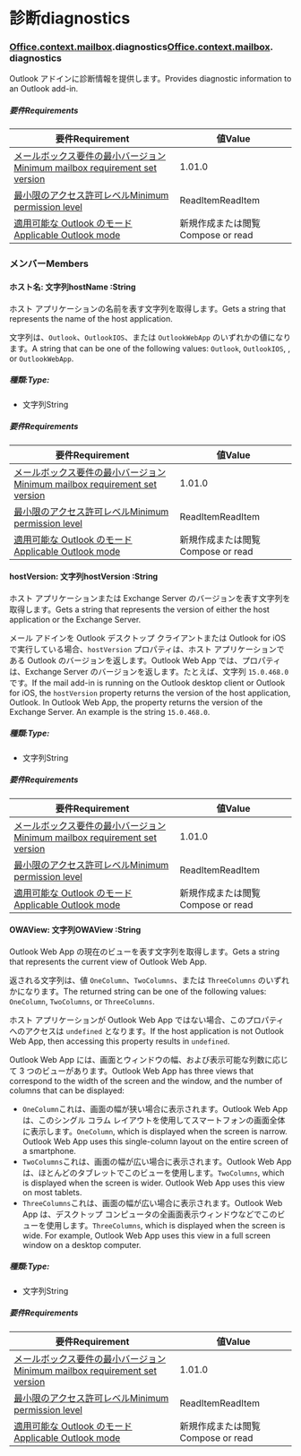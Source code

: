 
# <a name="diagnostics"></a><span data-ttu-id="ab373-101">診断</span><span class="sxs-lookup"><span data-stu-id="ab373-101">diagnostics</span></span>

### <span data-ttu-id="ab373-p101">[Office](Office.md)[.context](Office.context.md)[.mailbox](Office.context.mailbox.md).diagnostics</span><span class="sxs-lookup"><span data-stu-id="ab373-p101">[Office](Office.md)[.context](Office.context.md)[.mailbox](Office.context.mailbox.md). diagnostics</span></span>

<span data-ttu-id="ab373-104">Outlook アドインに診断情報を提供します。</span><span class="sxs-lookup"><span data-stu-id="ab373-104">Provides diagnostic information to an Outlook add-in.</span></span>

##### <a name="requirements"></a><span data-ttu-id="ab373-105">要件</span><span class="sxs-lookup"><span data-stu-id="ab373-105">Requirements</span></span>

|<span data-ttu-id="ab373-106">要件</span><span class="sxs-lookup"><span data-stu-id="ab373-106">Requirement</span></span>| <span data-ttu-id="ab373-107">値</span><span class="sxs-lookup"><span data-stu-id="ab373-107">Value</span></span>|
|---|---|
|[<span data-ttu-id="ab373-108">メールボックス要件の最小バージョン</span><span class="sxs-lookup"><span data-stu-id="ab373-108">Minimum mailbox requirement set version</span></span>](/office/dev/add-ins/reference/requirement-sets/outlook-api-requirement-sets)| <span data-ttu-id="ab373-109">1.0</span><span class="sxs-lookup"><span data-stu-id="ab373-109">1.0</span></span>|
|[<span data-ttu-id="ab373-110">最小限のアクセス許可レベル</span><span class="sxs-lookup"><span data-stu-id="ab373-110">Minimum permission level</span></span>](https://docs.microsoft.com/outlook/add-ins/understanding-outlook-add-in-permissions)| <span data-ttu-id="ab373-111">ReadItem</span><span class="sxs-lookup"><span data-stu-id="ab373-111">ReadItem</span></span>|
|[<span data-ttu-id="ab373-112">適用可能な Outlook のモード</span><span class="sxs-lookup"><span data-stu-id="ab373-112">Applicable Outlook mode</span></span>](https://docs.microsoft.com/outlook/add-ins/#extension-points)| <span data-ttu-id="ab373-113">新規作成または閲覧</span><span class="sxs-lookup"><span data-stu-id="ab373-113">Compose or read</span></span>|

### <a name="members"></a><span data-ttu-id="ab373-114">メンバー</span><span class="sxs-lookup"><span data-stu-id="ab373-114">Members</span></span>

####  <a name="hostname-string"></a><span data-ttu-id="ab373-115">ホスト名: 文字列</span><span class="sxs-lookup"><span data-stu-id="ab373-115">hostName :String</span></span>

<span data-ttu-id="ab373-116">ホスト アプリケーションの名前を表す文字列を取得します。</span><span class="sxs-lookup"><span data-stu-id="ab373-116">Gets a string that represents the name of the host application.</span></span>

<span data-ttu-id="ab373-117">文字列は、`Outlook`、`OutlookIOS`、または `OutlookWebApp` のいずれかの値になります。</span><span class="sxs-lookup"><span data-stu-id="ab373-117">A string that can be one of the following values: `Outlook`, `OutlookIOS`, , or `OutlookWebApp`.</span></span>

##### <a name="type"></a><span data-ttu-id="ab373-118">種類:</span><span class="sxs-lookup"><span data-stu-id="ab373-118">Type:</span></span>

*   <span data-ttu-id="ab373-119">文字列</span><span class="sxs-lookup"><span data-stu-id="ab373-119">String</span></span>

##### <a name="requirements"></a><span data-ttu-id="ab373-120">要件</span><span class="sxs-lookup"><span data-stu-id="ab373-120">Requirements</span></span>

|<span data-ttu-id="ab373-121">要件</span><span class="sxs-lookup"><span data-stu-id="ab373-121">Requirement</span></span>| <span data-ttu-id="ab373-122">値</span><span class="sxs-lookup"><span data-stu-id="ab373-122">Value</span></span>|
|---|---|
|[<span data-ttu-id="ab373-123">メールボックス要件の最小バージョン</span><span class="sxs-lookup"><span data-stu-id="ab373-123">Minimum mailbox requirement set version</span></span>](/office/dev/add-ins/reference/requirement-sets/outlook-api-requirement-sets)| <span data-ttu-id="ab373-124">1.0</span><span class="sxs-lookup"><span data-stu-id="ab373-124">1.0</span></span>|
|[<span data-ttu-id="ab373-125">最小限のアクセス許可レベル</span><span class="sxs-lookup"><span data-stu-id="ab373-125">Minimum permission level</span></span>](https://docs.microsoft.com/outlook/add-ins/understanding-outlook-add-in-permissions)| <span data-ttu-id="ab373-126">ReadItem</span><span class="sxs-lookup"><span data-stu-id="ab373-126">ReadItem</span></span>|
|[<span data-ttu-id="ab373-127">適用可能な Outlook のモード</span><span class="sxs-lookup"><span data-stu-id="ab373-127">Applicable Outlook mode</span></span>](https://docs.microsoft.com/outlook/add-ins/#extension-points)| <span data-ttu-id="ab373-128">新規作成または閲覧</span><span class="sxs-lookup"><span data-stu-id="ab373-128">Compose or read</span></span>|

####  <a name="hostversion-string"></a><span data-ttu-id="ab373-129">hostVersion: 文字列</span><span class="sxs-lookup"><span data-stu-id="ab373-129">hostVersion :String</span></span>

<span data-ttu-id="ab373-130">ホスト アプリケーションまたは Exchange Server のバージョンを表す文字列を取得します。</span><span class="sxs-lookup"><span data-stu-id="ab373-130">Gets a string that represents the version of either the host application or the Exchange Server.</span></span>

<span data-ttu-id="ab373-p102">メール アドインを Outlook デスクトップ クライアントまたは Outlook for iOS で実行している場合、`hostVersion` プロパティは、ホスト アプリケーションである Outlook のバージョンを返します。Outlook Web App では、プロパティは、Exchange Server のバージョンを返します。たとえば、文字列 `15.0.468.0` です。</span><span class="sxs-lookup"><span data-stu-id="ab373-p102">If the mail add-in is running on the Outlook desktop client or Outlook for iOS, the `hostVersion` property returns the version of the host application, Outlook. In Outlook Web App, the property returns the version of the Exchange Server. An example is the string `15.0.468.0`.</span></span>

##### <a name="type"></a><span data-ttu-id="ab373-134">種類:</span><span class="sxs-lookup"><span data-stu-id="ab373-134">Type:</span></span>

*   <span data-ttu-id="ab373-135">文字列</span><span class="sxs-lookup"><span data-stu-id="ab373-135">String</span></span>

##### <a name="requirements"></a><span data-ttu-id="ab373-136">要件</span><span class="sxs-lookup"><span data-stu-id="ab373-136">Requirements</span></span>

|<span data-ttu-id="ab373-137">要件</span><span class="sxs-lookup"><span data-stu-id="ab373-137">Requirement</span></span>| <span data-ttu-id="ab373-138">値</span><span class="sxs-lookup"><span data-stu-id="ab373-138">Value</span></span>|
|---|---|
|[<span data-ttu-id="ab373-139">メールボックス要件の最小バージョン</span><span class="sxs-lookup"><span data-stu-id="ab373-139">Minimum mailbox requirement set version</span></span>](/office/dev/add-ins/reference/requirement-sets/outlook-api-requirement-sets)| <span data-ttu-id="ab373-140">1.0</span><span class="sxs-lookup"><span data-stu-id="ab373-140">1.0</span></span>|
|[<span data-ttu-id="ab373-141">最小限のアクセス許可レベル</span><span class="sxs-lookup"><span data-stu-id="ab373-141">Minimum permission level</span></span>](https://docs.microsoft.com/outlook/add-ins/understanding-outlook-add-in-permissions)| <span data-ttu-id="ab373-142">ReadItem</span><span class="sxs-lookup"><span data-stu-id="ab373-142">ReadItem</span></span>|
|[<span data-ttu-id="ab373-143">適用可能な Outlook のモード</span><span class="sxs-lookup"><span data-stu-id="ab373-143">Applicable Outlook mode</span></span>](https://docs.microsoft.com/outlook/add-ins/#extension-points)| <span data-ttu-id="ab373-144">新規作成または閲覧</span><span class="sxs-lookup"><span data-stu-id="ab373-144">Compose or read</span></span>|

####  <a name="owaview-string"></a><span data-ttu-id="ab373-145">OWAView: 文字列</span><span class="sxs-lookup"><span data-stu-id="ab373-145">OWAView :String</span></span>

<span data-ttu-id="ab373-146">Outlook Web App の現在のビューを表す文字列を取得します。</span><span class="sxs-lookup"><span data-stu-id="ab373-146">Gets a string that represents the current view of Outlook Web App.</span></span>

<span data-ttu-id="ab373-147">返される文字列は、値 `OneColumn`、`TwoColumns`、または `ThreeColumns` のいずれかになります。</span><span class="sxs-lookup"><span data-stu-id="ab373-147">The returned string can be one of the following values: `OneColumn`, `TwoColumns`, or `ThreeColumns`.</span></span>

<span data-ttu-id="ab373-148">ホスト アプリケーションが Outlook Web App ではない場合、このプロパティへのアクセスは `undefined` となります。</span><span class="sxs-lookup"><span data-stu-id="ab373-148">If the host application is not Outlook Web App, then accessing this property results in `undefined`.</span></span>

<span data-ttu-id="ab373-149">Outlook Web App には、画面とウィンドウの幅、および表示可能な列数に応じて 3 つのビューがあります。</span><span class="sxs-lookup"><span data-stu-id="ab373-149">Outlook Web App has three views that correspond to the width of the screen and the window, and the number of columns that can be displayed:</span></span>

*   <span data-ttu-id="ab373-p103">`OneColumn`これは、画面の幅が狭い場合に表示されます。Outlook Web App は、このシングル コラム レイアウトを使用してスマートフォンの画面全体に表示します。</span><span class="sxs-lookup"><span data-stu-id="ab373-p103">`OneColumn`, which is displayed when the screen is narrow. Outlook Web App uses this single-column layout on the entire screen of a smartphone.</span></span>
*   <span data-ttu-id="ab373-p104">`TwoColumns`これは、画面の幅が広い場合に表示されます。Outlook Web App は、ほとんどのタブレットでこのビューを使用します。</span><span class="sxs-lookup"><span data-stu-id="ab373-p104">`TwoColumns`, which is displayed when the screen is wider. Outlook Web App uses this view on most tablets.</span></span>
*   <span data-ttu-id="ab373-p105">`ThreeColumns`これは、画面の幅が広い場合に表示されます。Outlook Web App は、デスクトップ コンピュータの全画面表示ウィンドウなどでこのビューを使用します。</span><span class="sxs-lookup"><span data-stu-id="ab373-p105">`ThreeColumns`, which is displayed when the screen is wide. For example, Outlook Web App uses this view in a full screen window on a desktop computer.</span></span>

##### <a name="type"></a><span data-ttu-id="ab373-156">種類:</span><span class="sxs-lookup"><span data-stu-id="ab373-156">Type:</span></span>

*   <span data-ttu-id="ab373-157">文字列</span><span class="sxs-lookup"><span data-stu-id="ab373-157">String</span></span>

##### <a name="requirements"></a><span data-ttu-id="ab373-158">要件</span><span class="sxs-lookup"><span data-stu-id="ab373-158">Requirements</span></span>

|<span data-ttu-id="ab373-159">要件</span><span class="sxs-lookup"><span data-stu-id="ab373-159">Requirement</span></span>| <span data-ttu-id="ab373-160">値</span><span class="sxs-lookup"><span data-stu-id="ab373-160">Value</span></span>|
|---|---|
|[<span data-ttu-id="ab373-161">メールボックス要件の最小バージョン</span><span class="sxs-lookup"><span data-stu-id="ab373-161">Minimum mailbox requirement set version</span></span>](/office/dev/add-ins/reference/requirement-sets/outlook-api-requirement-sets)| <span data-ttu-id="ab373-162">1.0</span><span class="sxs-lookup"><span data-stu-id="ab373-162">1.0</span></span>|
|[<span data-ttu-id="ab373-163">最小限のアクセス許可レベル</span><span class="sxs-lookup"><span data-stu-id="ab373-163">Minimum permission level</span></span>](https://docs.microsoft.com/outlook/add-ins/understanding-outlook-add-in-permissions)| <span data-ttu-id="ab373-164">ReadItem</span><span class="sxs-lookup"><span data-stu-id="ab373-164">ReadItem</span></span>|
|[<span data-ttu-id="ab373-165">適用可能な Outlook のモード</span><span class="sxs-lookup"><span data-stu-id="ab373-165">Applicable Outlook mode</span></span>](https://docs.microsoft.com/outlook/add-ins/#extension-points)| <span data-ttu-id="ab373-166">新規作成または閲覧</span><span class="sxs-lookup"><span data-stu-id="ab373-166">Compose or read</span></span>|